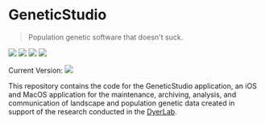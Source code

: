 # GeneticStudio

> Population genetic software that doesn't suck.

![](https://img.shields.io/badge/license-GPLv3-green)  ![](https://img.shields.io/badge/swift-5.5-green) ![](https://img.shields.io/badge/iOS-14.0-green) ![](https://img.shields.io/badge/macOS-11-green)

Current Version: ![](https://img.shields.io/github/v/tag/dyerlab/GeneticStudio?color=green)

This repository contains the code for the GeneticStudio application, an iOS and MacOS application for the maintenance, archiving, analysis, and communication of landscape and population genetic data created in support of the research conducted in the [DyerLab](https://dyerlab.org).  



